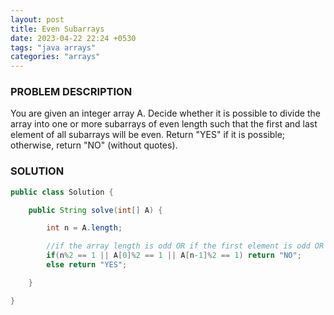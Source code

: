 ```yaml
---
layout: post
title: Even Subarrays
date: 2023-04-22 22:24 +0530
tags: "java arrays"
categories: "arrays"
---
```


### PROBLEM DESCRIPTION

You are given an integer array A.
Decide whether it is possible to divide the array into one or more subarrays of even length such that the first and last element of all subarrays will be even.
Return "YES" if it is possible; otherwise, return "NO" (without quotes).

### SOLUTION

```java
public class Solution {

    public String solve(int[] A) {

        int n = A.length;

        //if the array length is odd OR if the first element is odd OR last element is odd, it's not possible to divide
        if(n%2 == 1 || A[0]%2 == 1 || A[n-1]%2 == 1) return "NO";
        else return "YES";

    }

}

```
